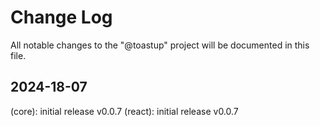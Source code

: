 # Change Log

All notable changes to the "@toastup" project will be documented in this file.

## 2024-18-07
(core): initial release v0.0.7
(react): initial release v0.0.7

